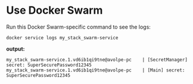 # Use Docker Swarm

Run this Docker Swarm-specific command to see the logs:

```commandline
docker service logs my_stack_swarm-service
```

**output:**

```commandline
my_stack_swarm-service.1.vd6ib1qi9tne@avolpe-pc    | [SecretManager] secret: SuperSecurePassword12345
my_stack_swarm-service.1.vd6ib1qi9tne@avolpe-pc    | [Main] secret: SuperSecurePassword12345
```
